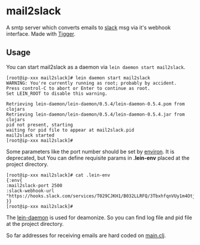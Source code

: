 
# mail2slack

A smtp server which converts emails to [slack](http://slack.com/) msg via it's webhook interface.
Made with [Tigger](https://github.com/rodnaph/tigger).

## Usage

You can start mail2slack as a daemon via `lein daemon start mail2slack`.

```
[root@ip-xxx mail2slack]# lein daemon start mail2slack
WARNING: You're currently running as root; probably by accident.
Press control-C to abort or Enter to continue as root.
Set LEIN_ROOT to disable this warning.

Retrieving lein-daemon/lein-daemon/0.5.4/lein-daemon-0.5.4.pom from clojars
Retrieving lein-daemon/lein-daemon/0.5.4/lein-daemon-0.5.4.jar from clojars
pid not present, starting
waiting for pid file to appear at mail2slack.pid
mail2slack started
[root@ip-xxx mail2slack]#
```

Some parameters like the port number should be set by [environ](https://github.com/weavejester/environ).
It is deprecated, but You can define requisite params in **.lein-env** placed at the project directory.

```
[root@ip-xxx mail2slack]# cat .lein-env
{:env{
:mail2slack-port 2500
:slack-webhook-url "https://hooks.slack.com/services/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"
}}
[root@ip-xxx mail2slack]#
```

The [lein-daemon](https://github.com/arohner/lein-daemon) is used for deamonize. So you can find log file and pid file at the project directory.

So far addresses for receiving emails are hard coded on [main.clj](https://github.com/tf0054/mail2slack/blob/master/src/mail2slack/main.clj).
